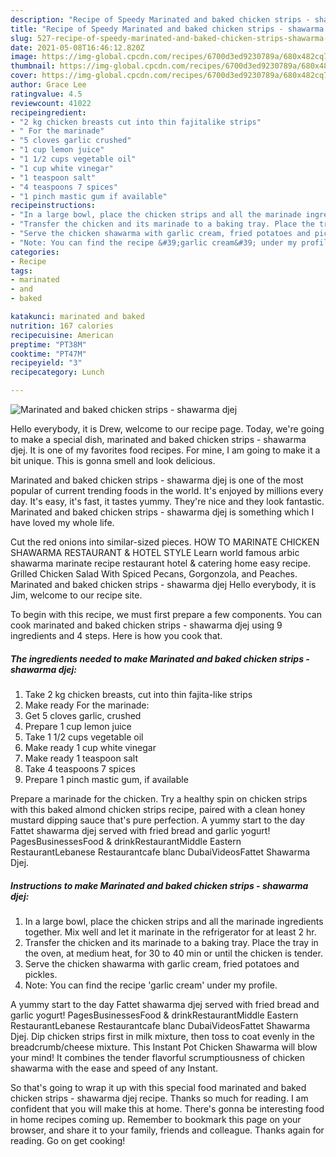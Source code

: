 ```yaml
---
description: "Recipe of Speedy Marinated and baked chicken strips - shawarma djej"
title: "Recipe of Speedy Marinated and baked chicken strips - shawarma djej"
slug: 527-recipe-of-speedy-marinated-and-baked-chicken-strips-shawarma-djej
date: 2021-05-08T16:46:12.820Z
image: https://img-global.cpcdn.com/recipes/6700d3ed9230789a/680x482cq70/marinated-and-baked-chicken-strips-shawarma-djej-recipe-main-photo.jpg
thumbnail: https://img-global.cpcdn.com/recipes/6700d3ed9230789a/680x482cq70/marinated-and-baked-chicken-strips-shawarma-djej-recipe-main-photo.jpg
cover: https://img-global.cpcdn.com/recipes/6700d3ed9230789a/680x482cq70/marinated-and-baked-chicken-strips-shawarma-djej-recipe-main-photo.jpg
author: Grace Lee
ratingvalue: 4.5
reviewcount: 41022
recipeingredient:
- "2 kg chicken breasts cut into thin fajitalike strips"
- " For the marinade"
- "5 cloves garlic crushed"
- "1 cup lemon juice"
- "1 1/2 cups vegetable oil"
- "1 cup white vinegar"
- "1 teaspoon salt"
- "4 teaspoons 7 spices"
- "1 pinch mastic gum if available"
recipeinstructions:
- "In a large bowl, place the chicken strips and all the marinade ingredients together. Mix well and let it marinate in the refrigerator for at least 2 hr."
- "Transfer the chicken and its marinade to a baking tray. Place the tray in the oven, at medium heat, for 30 to 40 min or until the chicken is tender."
- "Serve the chicken shawarma with garlic cream, fried potatoes and pickles."
- "Note: You can find the recipe &#39;garlic cream&#39; under my profile."
categories:
- Recipe
tags:
- marinated
- and
- baked

katakunci: marinated and baked 
nutrition: 167 calories
recipecuisine: American
preptime: "PT38M"
cooktime: "PT47M"
recipeyield: "3"
recipecategory: Lunch

---
```



![Marinated and baked chicken strips - shawarma djej](https://img-global.cpcdn.com/recipes/6700d3ed9230789a/680x482cq70/marinated-and-baked-chicken-strips-shawarma-djej-recipe-main-photo.jpg)

Hello everybody, it is Drew, welcome to our recipe page. Today, we're going to make a special dish, marinated and baked chicken strips - shawarma djej. It is one of my favorites food recipes. For mine, I am going to make it a bit unique. This is gonna smell and look delicious.

Marinated and baked chicken strips - shawarma djej is one of the most popular of current trending foods in the world. It's enjoyed by millions every day. It's easy, it's fast, it tastes yummy. They're nice and they look fantastic. Marinated and baked chicken strips - shawarma djej is something which I have loved my whole life.

Cut the red onions into similar-sized pieces. HOW TO MARINATE CHICKEN SHAWARMA RESTAURANT &amp; HOTEL STYLE Learn world famous arbic shawarma marinate recipe restaurant hotel &amp; catering home easy recipe. Grilled Chicken Salad With Spiced Pecans, Gorgonzola, and Peaches. Marinated and baked chicken strips - shawarma djej Hello everybody, it is Jim, welcome to our recipe site.


To begin with this recipe, we must first prepare a few components. You can cook marinated and baked chicken strips - shawarma djej using 9 ingredients and 4 steps. Here is how you cook that.

<!--inarticleads1-->

##### The ingredients needed to make Marinated and baked chicken strips - shawarma djej:

1. Take 2 kg chicken breasts, cut into thin fajita-like strips
1. Make ready  For the marinade:
1. Get 5 cloves garlic, crushed
1. Prepare 1 cup lemon juice
1. Take 1 1/2 cups vegetable oil
1. Make ready 1 cup white vinegar
1. Make ready 1 teaspoon salt
1. Take 4 teaspoons 7 spices
1. Prepare 1 pinch mastic gum, if available


Prepare a marinade for the chicken. Try a healthy spin on chicken strips with this baked almond chicken strips recipe, paired with a clean honey mustard dipping sauce that&#39;s pure perfection. A yummy start to the day Fattet shawarma djej served with fried bread and garlic yogurt! PagesBusinessesFood &amp; drinkRestaurantMiddle Eastern RestaurantLebanese Restaurantcafe blanc DubaiVideosFattet Shawarma Djej. 

<!--inarticleads2-->

##### Instructions to make Marinated and baked chicken strips - shawarma djej:

1. In a large bowl, place the chicken strips and all the marinade ingredients together. Mix well and let it marinate in the refrigerator for at least 2 hr.
1. Transfer the chicken and its marinade to a baking tray. Place the tray in the oven, at medium heat, for 30 to 40 min or until the chicken is tender.
1. Serve the chicken shawarma with garlic cream, fried potatoes and pickles.
1. Note: You can find the recipe &#39;garlic cream&#39; under my profile.


A yummy start to the day Fattet shawarma djej served with fried bread and garlic yogurt! PagesBusinessesFood &amp; drinkRestaurantMiddle Eastern RestaurantLebanese Restaurantcafe blanc DubaiVideosFattet Shawarma Djej. Dip chicken strips first in milk mixture, then toss to coat evenly in the breadcrumb/cheese mixture. This Instant Pot Chicken Shawarma will blow your mind! It combines the tender flavorful scrumptiousness of chicken shawarma with the ease and speed of any Instant. 

So that's going to wrap it up with this special food marinated and baked chicken strips - shawarma djej recipe. Thanks so much for reading. I am confident that you will make this at home. There's gonna be interesting food in home recipes coming up. Remember to bookmark this page on your browser, and share it to your family, friends and colleague. Thanks again for reading. Go on get cooking!
